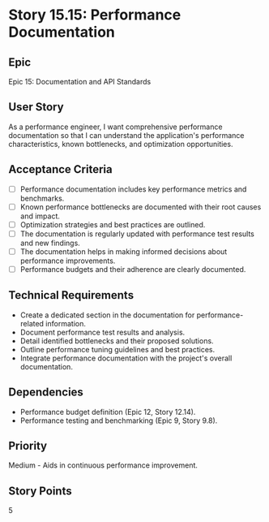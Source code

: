 # Story 15.15: Performance Documentation

## Epic
Epic 15: Documentation and API Standards

## User Story
As a performance engineer, I want comprehensive performance documentation so that I can understand the application's performance characteristics, known bottlenecks, and optimization opportunities.

## Acceptance Criteria
- [ ] Performance documentation includes key performance metrics and benchmarks.
- [ ] Known performance bottlenecks are documented with their root causes and impact.
- [ ] Optimization strategies and best practices are outlined.
- [ ] The documentation is regularly updated with performance test results and new findings.
- [ ] The documentation helps in making informed decisions about performance improvements.
- [ ] Performance budgets and their adherence are clearly documented.

## Technical Requirements
- Create a dedicated section in the documentation for performance-related information.
- Document performance test results and analysis.
- Detail identified bottlenecks and their proposed solutions.
- Outline performance tuning guidelines and best practices.
- Integrate performance documentation with the project's overall documentation.

## Dependencies
- Performance budget definition (Epic 12, Story 12.14).
- Performance testing and benchmarking (Epic 9, Story 9.8).

## Priority
Medium - Aids in continuous performance improvement.

## Story Points
5
